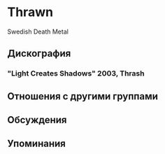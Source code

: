 # Thrawn

Swedish Death Metal

## Дискография

### "Light Creates Shadows" 2003, Thrash




## Отношения с другими группами


## Обсуждения


## Упоминания

